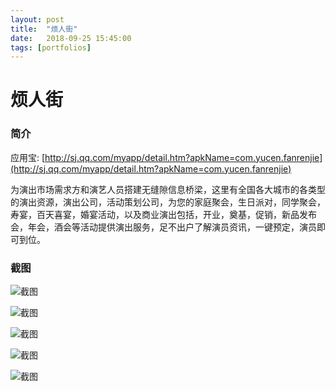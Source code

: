 ```yaml
---
layout: post
title:  "烦人街"
date:   2018-09-25 15:45:00
tags: [portfolios]
---
```


<!--more-->

# 烦人街
### 简介
应用宝: [http://sj.qq.com/myapp/detail.htm?apkName=com.yucen.fanrenjie](http://sj.qq.com/myapp/detail.htm?apkName=com.yucen.fanrenjie)

为演出市场需求方和演艺人员搭建无缝隙信息桥梁，这里有全国各大城市的各类型的演出资源，演出公司，活动策划公司，为您的家庭聚会，生日派对，同学聚会，寿宴，百天喜宴，婚宴活动，以及商业演出包括，开业，奠基，促销，新品发布会，年会，酒会等活动提供演出服务，足不出户了解演员资讯，一键预定，演员即可到位。

### 截图

![截图](https://pp.myapp.com/ma_pic2/0/shot_52432990_1_1522125101/550)

![截图](https://pp.myapp.com/ma_pic2/0/shot_52432990_2_1522125101/550)

![截图](https://pp.myapp.com/ma_pic2/0/shot_52432990_3_1522125101/550)

![截图](https://pp.myapp.com/ma_pic2/0/shot_52432990_4_1522125101/550)

![截图](https://pp.myapp.com/ma_pic2/0/shot_52432990_5_1522125101/550)